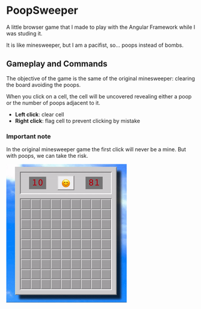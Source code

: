 # PoopSweeper 

A little browser game that I made to play with the Angular Framework while I was studing it. 

It is like minesweeper, but I am a pacifist, so... poops instead of bombs.

## Gameplay and Commands
The objective of the game is the same of the original minesweeper: clearing the board avoiding the poops. 

When you click on a cell, the cell will be uncovered revealing either a poop or the number of poops adjacent to it.

- **Left click**: clear cell
- **Right click**: flag cell to prevent clicking by mistake

### Important note
In the original minesweeper game the first click will never be a mine. But with poops, we can take the risk.

![Gameplay example](/assets/gameplay-demo.gif)
